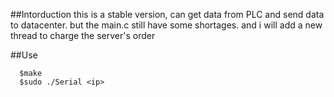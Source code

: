 ##Intorduction
this is a stable version, can get data from PLC and send data to datacenter. but the main.c still have some shortages. 
and i will add a new thread to charge the server's order

##Use
```
  $make
  $sudo ./Serial <ip>
  
```

